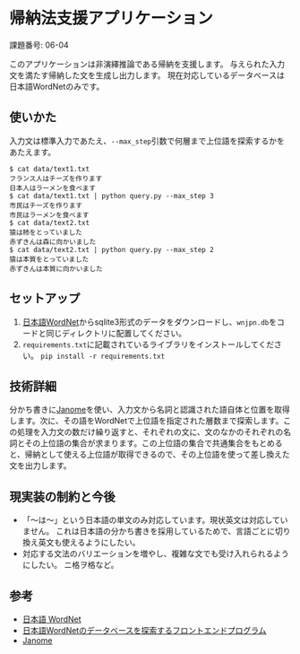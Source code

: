 # 帰納法支援アプリケーション

課題番号: 06-04

このアプリケーションは非演繹推論である帰納を支援します。
与えられた入力文を満たす帰納した文を生成し出力します。
現在対応しているデータベースは日本語WordNetのみです。

## 使いかた

入力文は標準入力であたえ、`--max_step`引数で何層まで上位語を探索するかをあたえます。

```
$ cat data/text1.txt
フランス人はチーズを作ります
日本人はラーメンを食べます
$ cat data/text1.txt | python query.py --max_step 3
市民はチーズを作ります
市民はラーメンを食べます
$ cat data/text2.txt
猿は柿をとっていました
赤ずきんは森に向かいました
$ cat data/text2.txt | python query.py --max_step 2
猿は本質をとっていました
赤ずきんは本質に向かいました
```

## セットアップ

1. [日本語WordNet](http://compling.hss.ntu.edu.sg/wnja/)からsqlite3形式のデータをダウンロードし、`wnjpn.db`をコードと同じディレクトリに配置してください。
2. `requirements.txt`に記載されているライブラリをインストールしてください。
   `pip install -r requirements.txt`

## 技術詳細

分かち書きに[Janome](https://pypi.org/project/Janome/)を使い、入力文から名詞と認識された語自体と位置を取得します。次に、その語をWordNetで上位語を指定された層数まで探索します。この処理を入力文の数だけ繰り返すと、それぞれの文に、文のなかのそれぞれの名詞とその上位語の集合が求まります。この上位語の集合で共通集合をもとめると、帰納として使える上位語が取得できるので、その上位語を使って差し換えた文を出力します。

## 現実装の制約と今後

- 「〜は〜」という日本語の単文のみ対応しています。現状英文は対応していません。
  これは日本語の分かち書きを採用しているためで、言語ごとに切り換え英文も使えるようにしたい。
- 対応する文法のバリエーションを増やし、複雑な文でも受け入れられるようにしたい。
  ニ格ヲ格など。

## 参考

- [日本語 WordNet](http://compling.hss.ntu.edu.sg/wnja/)
- [日本語WordNetのデータベースを探索するフロントエンドプログラム](http://subtech.g.hatena.ne.jp/y_yanbe/20090314/p2)
- [Janome](https://pypi.org/project/Janome/)
